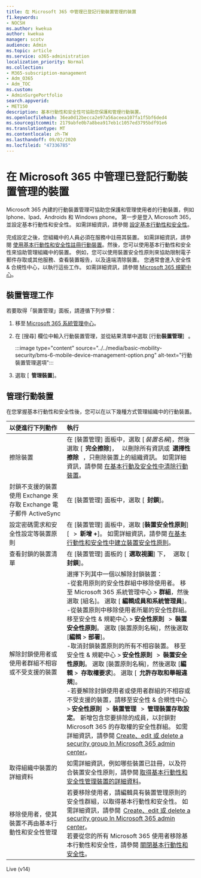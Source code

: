 ```yaml
---
title: 在 Microsoft 365 中管理已登記行動裝置管理的裝置
f1.keywords:
- NOCSH
ms.author: kwekua
author: kwekua
manager: scotv
audience: Admin
ms.topic: article
ms.service: o365-administration
localization_priority: Normal
ms.collection:
- M365-subscription-management
- Adm_O365
- Adm_TOC
ms.custom:
- AdminSurgePortfolio
search.appverid:
- MET150
description: 基本行動性和安全性可協助您保護和管理行動裝置。
ms.openlocfilehash: 36ea0d12becca2e97a56aceea107fa1f5bf6ded4
ms.sourcegitcommit: 2179abfe0b7a8bea917eb1c1057ed3795bdf91e6
ms.translationtype: MT
ms.contentlocale: zh-TW
ms.lasthandoff: 09/02/2020
ms.locfileid: "47336785"
---
```

# <a name="manage-devices-enrolled-in-mobile-device-management-in-microsoft-365"></a>在 Microsoft 365 中管理已登記行動裝置管理的裝置

Microsoft 365 內建的行動裝置管理可協助您保護和管理使用者的行動裝置，例如 Iphone、Ipad、Androids 和 Windows phone。 第一步是登入 Microsoft 365，並設定基本行動性和安全性。 如需詳細資訊，請參閱 [設定基本行動性和安全性](set-up-basic-mobility-and-security.md)。

完成設定之後，您組織中的人員必須在服務中註冊其裝置。 如需詳細資訊，請參閱 [使用基本行動性和安全性註冊行動裝置](enroll-your-mobile-device-using-basic-mobility-and-security.md)。然後，您可以使用基本行動性和安全性來協助管理組織中的裝置。 例如，您可以使用裝置安全性原則來協助限制電子郵件存取或其他服務、查看裝置報告，以及遠端清除裝置。 您通常會進入安全性 & 合規性中心，以執行這些工作。 如需詳細資訊，請參閱 [Microsoft 365 規範中心](https://support.microsoft.com/office/7e696a40-b86b-4a20-afcc-559218b7b1b8)。

## <a name="device-management-tasks"></a>裝置管理工作

若要取得「裝置管理」面板，請遵循下列步驟：

1. 移至 [Microsoft 365 系統管理中心](https://support.microsoft.com/office/758befc4-0888-4009-9f14-0d147402fd23)。
    
2. 在 [搜尋] 欄位中輸入行動裝置管理，並從結果清單中選取 [行動**裝置管理**]   。

    :::image type="content" source="../../media/basic-mobility-security/bms-6-mobile-device-management-option.png" alt-text="行動裝置管理選項":::

3. 選取 [  **管理裝置**]。

## <a name="manage-mobile-devices"></a>管理行動裝置
    
在您掌握基本行動性和安全性後，您可以在以下幾種方式管理組織中的行動裝置。

|**以便進行下列動作**|**執行**|
|:----------------|:------------------------------------------------------------------------------|
|擦除裝置 |在 [裝置管理] 面板中，選取 [ *裝置名稱*]，然後選取 [  **完全擦除**]，   以刪除所有資訊或  **選擇性擦除**   ，只刪除裝置上的組織資訊。 如需詳細資訊，請參閱 [在基本行動及安全性中清除行動裝置](wipe-mobile-device.md)。|
|封鎖不支援的裝置使用 Exchange 來存取 Exchange 電子郵件 ActiveSync |在 [裝置管理] 面板中，選取 [  **封鎖**]。 |
|設定密碼需求和安全性設定等裝置原則 |在 [裝置管理] 面板中，選取 [**裝置安全性原則**] [   >  **新增 +**]。 如需詳細資訊，請參閱 [在基本行動性和安全性中建立裝置安全性原則](create-device-security-policies-in-basic-mmobility-and-security.md)。|
|查看封鎖的裝置清單  |在 [裝置管理] 面板的 [  **選取視圖**] 下，   選取 [  **封鎖**]。 |
|解除封鎖使用者或使用者群組不相容或不受支援的裝置  |選擇下列其中一個以解除封鎖裝置：<br/>-從套用原則的安全性群組中移除使用者。 移至 Microsoft 365 系統管理中心 > **群組**，然後選取 [組名]。 選取 [ **編輯成員和系統管理員**]。<br/>-從裝置原則中移除使用者所屬的安全性群組。 移至安全性 & 規範中心 > **安全性原則**   >  **裝置安全性原則**。 選取 [裝置原則名稱]，然後選取 [**編輯**  >  **部署**]。<br/>-取消封鎖裝置原則的所有不相容裝置。 移至安全性 & 規範中心 > **安全性原則**   >  **裝置安全性原則**。 選取 [裝置原則名稱]，然後選取 [**編輯**  >  **存取權要求**]。 選取 [  **允許存取和舉報違規**]。<br/>-若要解除封鎖使用者或使用者群組的不相容或不受支援的裝置，請移至安全性 & 合規性中心 > **安全性原則**   >  **裝置管理**   >  **管理裝置存取設定**。 新增包含您要排除的成員，以封鎖對 Microsoft 365 的存取權的安全性群組。 如需詳細資訊，請參閱 [Create、edit 或 delete a security group In Microsoft 365 admin center](https://support.microsoft.com/office/55c96b32-e086-4c9e-948b-a018b44510cb)。|
|取得組織中裝置的詳細資料  |如需詳細資訊，例如哪些裝置已註冊，以及符合裝置安全性原則，請參閱 [取得基本行動性和安全性管理裝置的詳細資料](get-details-about-basic-mobility-and-security-managed-devices.md)。|
|移除使用者，使其裝置不再由基本行動性和安全性管理 |若要移除使用者，請編輯具有裝置管理原則的安全性群組，以取得基本行動性和安全性。 如需詳細資訊，請參閱  [Create、edit 或 delete a security group In Microsoft 365 admin center](https://support.microsoft.com/office/55c96b32-e086-4c9e-948b-a018b44510cb)。<br/>若要從您的所有 Microsoft 365 使用者移除基本行動性和安全性，請參閱 [關閉基本行動性和安全性](turn-off-basic-mobility-and-security.md)。|

Live (v14) 